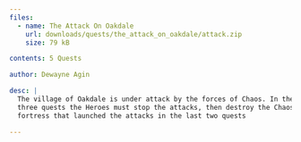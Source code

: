 ```yaml
---
files:
  - name: The Attack On Oakdale
    url: downloads/quests/the_attack_on_oakdale/attack.zip
    size: 79 kB

contents: 5 Quests

author: Dewayne Agin

desc: |
  The village of Oakdale is under attack by the forces of Chaos. In the first
  three quests the Heroes must stop the attacks, then destroy the Chaos
  fortress that launched the attacks in the last two quests

---
```

